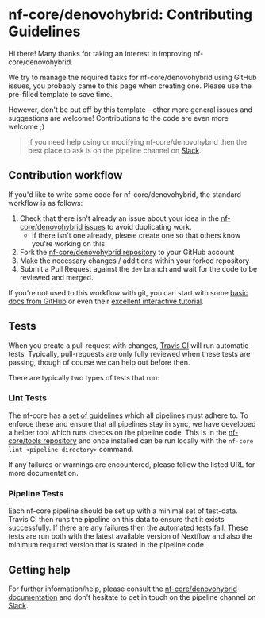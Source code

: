 # nf-core/denovohybrid: Contributing Guidelines

Hi there! Many thanks for taking an interest in improving nf-core/denovohybrid.

We try to manage the required tasks for nf-core/denovohybrid using GitHub issues, you probably came to this page when creating one. Please use the pre-filled template to save time.

However, don't be put off by this template - other more general issues and suggestions are welcome! Contributions to the code are even more welcome ;)

> If you need help using or modifying nf-core/denovohybrid then the best place to ask is on the pipeline channel on [Slack](https://nf-core-invite.herokuapp.com/).



## Contribution workflow
If you'd like to write some code for nf-core/denovohybrid, the standard workflow
is as follows:

1. Check that there isn't already an issue about your idea in the
   [nf-core/denovohybrid issues](https://github.com/nf-core/denovohybrid/issues) to avoid
   duplicating work.
    * If there isn't one already, please create one so that others know you're working on this
2. Fork the [nf-core/denovohybrid repository](https://github.com/nf-core/denovohybrid) to your GitHub account
3. Make the necessary changes / additions within your forked repository
4. Submit a Pull Request against the `dev` branch and wait for the code to be reviewed and merged.

If you're not used to this workflow with git, you can start with some [basic docs from GitHub](https://help.github.com/articles/fork-a-repo/) or even their [excellent interactive tutorial](https://try.github.io/).


## Tests
When you create a pull request with changes, [Travis CI](https://travis-ci.org/) will run automatic tests.
Typically, pull-requests are only fully reviewed when these tests are passing, though of course we can help out before then.

There are typically two types of tests that run:

### Lint Tests
The nf-core has a [set of guidelines](https://nf-co.re/developers/guidelines) which all pipelines must adhere to.
To enforce these and ensure that all pipelines stay in sync, we have developed a helper tool which runs checks on the pipeline code. This is in the [nf-core/tools repository](https://github.com/nf-core/tools) and once installed can be run locally with the `nf-core lint <pipeline-directory>` command.

If any failures or warnings are encountered, please follow the listed URL for more documentation.

### Pipeline Tests
Each nf-core pipeline should be set up with a minimal set of test-data.
Travis CI then runs the pipeline on this data to ensure that it exists successfully.
If there are any failures then the automated tests fail.
These tests are run both with the latest available version of Nextflow and also the minimum required version that is stated in the pipeline code.

## Getting help
For further information/help, please consult the [nf-core/denovohybrid documentation](https://github.com/nf-core/denovohybrid#documentation) and don't hesitate to get in touch on the pipeline channel on [Slack](https://nf-core-invite.herokuapp.com/).
